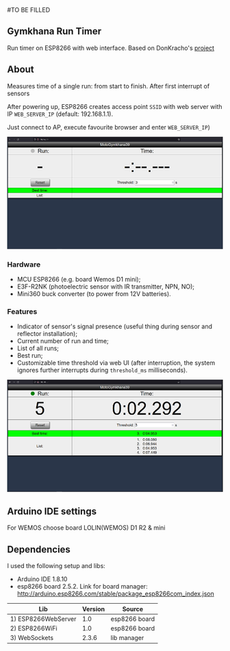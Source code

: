 #TO BE FILLED

## Gymkhana Run Timer
Run timer on ESP8266 with web interface.
Based on DonKracho's [project](https://create.arduino.cc/projecthub/DonKracho/esp8266-lap-timer-with-web-server-d6183a)

## About
Measures time of a single run: from start to finish. After first interrupt of sensors

After powering up, ESP8266 creates access point `SSID` with web server with IP `WEB_SERVER_IP` (default: 192.168.1.1).

Just connect to AP, execute favourite browser and enter `WEB_SERVER_IP`)

![web interface of timer in initial state](img1.png "Timer in initial state")

### Hardware
- MCU ESP8266 (e.g. board Wemos D1 mini);
- E3F-R2NK (photoelectric sensor with IR transmitter, NPN, NO);
- Mini360 buck converter (to power from 12V batteries).

### Features
- Indicator of sensor's signal presence (useful thing during sensor and reflector installation);
- Current number of run and time;
- List of all runs;
- Best run;
- Customizable time threshold  via web UI (after interruption, the system ignores further interrupts during `threshold_ms` milliseconds).

![web interface of working timer](img2.png "Working timer")

## Arduino IDE settings
For WEMOS choose board LOLIN(WEMOS) D1 R2 & mini

## Dependencies
I used the following setup and libs:
 - Arduino IDE 1.8.10
 - esp8266 board 2.5.2. Link for board manager: http://arduino.esp8266.com/stable/package_esp8266com_index.json

| Lib					| Version	| Source		|
| ----------------------|-----------|---------------|
| 1) ESP8266WebServer	| 1.0		| esp8266 board	|
| 2) ESP8266WiFi		| 1.0		| esp8266 board	|
| 3) WebSockets			| 2.3.6		| lib manager	|

